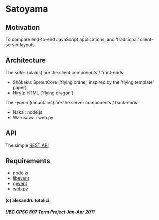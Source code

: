 # Satoyama #

## Motivation ##

To compare end-to-end JavaScript applications, and 'traditional' client-server layouts.

## Architecture ##

The *sato-* (plains) are the client components / front-ends:

* Shōkaku: SproutCore ('flying crane', inspired by the 'flying template' paper)
* Hiryū: HTML ('flying dragon')

The *-yama* (mountains) are the server components / back-ends:

* Naka : node.js
* Warusawa : web.py

## API ##

The simple [REST API](API.md)

## Requirements ##

* [node.js](http://nodejs.org/)
* [libevent](http://monkey.org/~provos/libevent/)
* [gevent](http://www.gevent.org/)
* [web.py](http://webpy.org/)

#### (c) alexandru totolici ####
##### UBC CPSC 507 Term Project Jan-Apr 2011 #####
